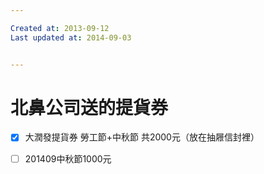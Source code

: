 ```yaml
---

Created at: 2013-09-12
Last updated at: 2014-09-03


---
```


# 北鼻公司送的提貨券


- [x] 大潤發提貨券 勞工節+中秋節 共2000元（放在抽屜信封裡）

- [ ] 201409中秋節1000元

